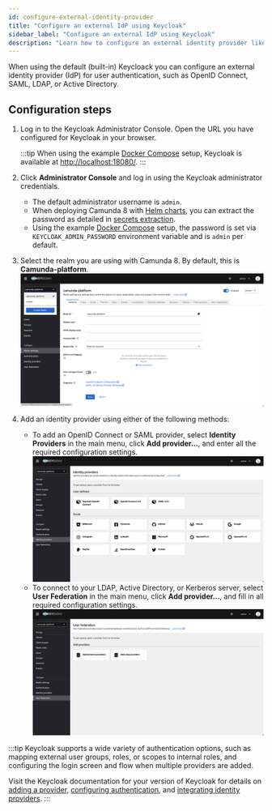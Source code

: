 ```yaml
---
id: configure-external-identity-provider
title: "Configure an external IdP using Keycloak"
sidebar_label: "Configure an external IdP using Keycloak"
description: "Learn how to configure an external identity provider like OpenID Connect, SAML, LDAP, or Active Directory."
---
```


When using the default (built-in) Keycloack you can configure an external identity provider (IdP) for user authentication, such as OpenID Connect, SAML, LDAP, or Active Directory.

## Configuration steps

1.  Log in to the Keycloak Administrator Console. Open the URL you have configured for Keycloak in your browser.

    :::tip
    When using the example [Docker Compose](/self-managed/quickstart/developer-quickstart/docker-compose.md) setup, Keycloak is available at [http://localhost:18080/](http://localhost:18080/).
    :::

2.  Click **Administrator Console** and log in using the Keycloak administrator credentials.
    - The default administrator username is `admin`.
    - When deploying Camunda 8 with [Helm charts](/self-managed/setup/overview.md), you can extract the password as detailed in [secrets extraction](/self-managed/installation-methods/helm/upgrade/index.md#secrets-extraction).
    - Using the example [Docker Compose](/self-managed/quickstart/developer-quickstart/docker-compose.md) setup, the password is set via `KEYCLOAK_ADMIN_PASSWORD` environment variable and is `admin` per default.

3.  Select the realm you are using with Camunda 8. By default, this is **Camunda-platform**.
    ![keycloak-realm-select](../img/keycloak-admin-realm-select.png)

4.  Add an identity provider using either of the following methods:
    - To add an OpenID Connect or SAML provider, select **Identity Providers** in the main menu, click **Add provider...**, and enter all the required configuration settings.
      ![keycloak-add-identity-provider](../img/keycloak-add-identity-provider.png)
    - To connect to your LDAP, Active Directory, or Kerberos server, select **User Federation** in the main menu, click **Add provider...**, and fill in all required configuration settings.
      ![keycloak-add-user-federation](../img/keycloak-add-user-federation.png)

:::tip
Keycloak supports a wide variety of authentication options, such as mapping external user groups, roles, or scopes to internal roles, and configuring the login screen and flow when multiple providers are added.

Visit the Keycloak documentation for your version of Keycloak for details on [adding a provider](https://www.keycloak.org/docs/latest/server_admin/#adding-a-provider),
[configuring authentication](https://www.keycloak.org/docs/latest/server_admin/index.html#configuring-authentication_server_administration_guide), and
[integrating identity providers](https://www.keycloak.org/docs/latest/server_admin/index.html#_identity_broker).
:::
